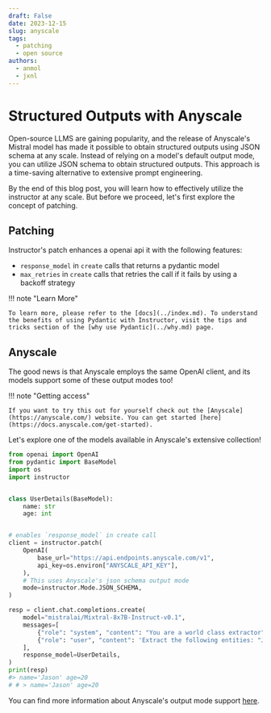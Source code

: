 ```yaml
---
draft: False
date: 2023-12-15
slug: anyscale
tags:
  - patching
  - open source
authors:
  - anmol
  - jxnl
---
```


# Structured Outputs with Anyscale

Open-source LLMS are gaining popularity, and the release of Anyscale's Mistral model has made it possible to obtain structured outputs using JSON schema at any scale. Instead of relying on a model's default output mode, you can utilize JSON schema to obtain structured outputs. This approach is a time-saving alternative to extensive prompt engineering.

By the end of this blog post, you will learn how to effectively utilize the instructor at any scale. But before we proceed, let's first explore the concept of patching.

<!-- more -->

## Patching

Instructor's patch enhances a openai api it with the following features:

- `response_model` in `create` calls that returns a pydantic model
- `max_retries` in `create` calls that retries the call if it fails by using a backoff strategy

!!! note "Learn More"

    To learn more, please refer to the [docs](../index.md). To understand the benefits of using Pydantic with Instructor, visit the tips and tricks section of the [why use Pydantic](../why.md) page.

## Anyscale

The good news is that Anyscale employs the same OpenAI client, and its models support some of these output modes too!

!!! note "Getting access"

    If you want to try this out for yourself check out the [Anyscale](https://anyscale.com/) website. You can get started [here](https://docs.anyscale.com/get-started).

Let's explore one of the models available in Anyscale's extensive collection!

```python
from openai import OpenAI
from pydantic import BaseModel
import os
import instructor


class UserDetails(BaseModel):
    name: str
    age: int


# enables `response_model` in create call
client = instructor.patch(
    OpenAI(
        base_url="https://api.endpoints.anyscale.com/v1",
        api_key=os.environ["ANYSCALE_API_KEY"],
    ),
    # This uses Anyscale's json schema output mode
    mode=instructor.Mode.JSON_SCHEMA,
)

resp = client.chat.completions.create(
    model="mistralai/Mixtral-8x7B-Instruct-v0.1",
    messages=[
        {"role": "system", "content": "You are a world class extractor"},
        {"role": "user", "content": 'Extract the following entities: "Jason is 20"'},
    ],
    response_model=UserDetails,
)
print(resp)
#> name='Jason' age=20
# # > name='Jason' age=20
```

You can find more information about Anyscale's output mode support [here](https://docs.endpoints.anyscale.com/).
